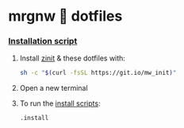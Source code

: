 # mrgnw  dotfiles

### [Installation script](init/_install)

1. Install [zinit](https://github.com/zdharma/zinit) & these dotfiles with:
    ```sh
    sh -c "$(curl -fsSL https://git.io/mw_init)"
    ```

2. Open a new terminal

3. To run the [install scripts](init):

    ```
    .install
    ```

